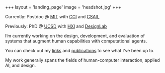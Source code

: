 +++
layout = 'landing_page'
image = 'headshot.jpg'
+++

Currently: Postdoc @ [MIT](https://web.mit.edu/) with [CCI](https://cci.mit.edu/) and [CSAIL](https://www.csail.mit.edu/)

Previously: PhD @ [UCSD](https://www.ucsd.edu/) with [HXI](https://hxi.ucsd.edu/) and [DesignLab](https://designlab.ucsd.edu/)

I’m currently working on the design, development, and evaluation of systems that augment human capabilities with computational agents.

You can check out my [links](/links) and [publications](/publications) to see what I've been up to.

My work generally spans the fields of human-computer interaction, applied AI, and design.
